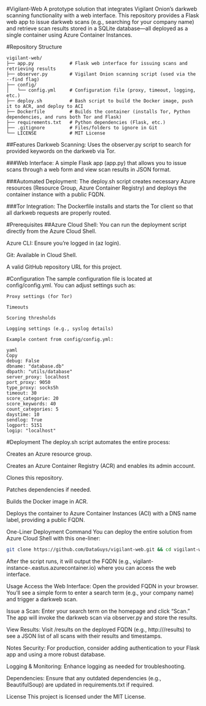 #Vigilant-Web
A prototype solution that integrates Vigilant Onion’s darkweb scanning functionality with a web interface. This repository provides a Flask web app to issue darkweb scans (e.g., searching for your company name) and retrieve scan results stored in a SQLite database—all deployed as a single container using Azure Container Instances.

#Repository Structure
```
vigilant-web/
├── app.py             # Flask web interface for issuing scans and retrieving results
├── observer.py        # Vigilant Onion scanning script (used via the --find flag)
├── config/
│   └── config.yml     # Configuration file (proxy, timeout, logging, etc.)
├── deploy.sh          # Bash script to build the Docker image, push it to ACR, and deploy to ACI
├── Dockerfile         # Builds the container (installs Tor, Python dependencies, and runs both Tor and Flask)
├── requirements.txt   # Python dependencies (Flask, etc.)
├── .gitignore         # Files/folders to ignore in Git
└── LICENSE            # MIT License
```
##Features
Darkweb Scanning: Uses the observer.py script to search for provided keywords on the darkweb via Tor.

###Web Interface: A simple Flask app (app.py) that allows you to issue scans through a web form and view scan results in JSON format.

###Automated Deployment: The deploy.sh script creates necessary Azure resources (Resource Group, Azure Container Registry) and deploys the container instance with a public FQDN.

###Tor Integration: The Dockerfile installs and starts the Tor client so that all darkweb requests are properly routed.

#Prerequisites
##Azure Cloud Shell: You can run the deployment script directly from the Azure Cloud Shell.

Azure CLI: Ensure you’re logged in (az login).

Git: Available in Cloud Shell.

A valid GitHub repository URL for this project.

#Configuration
The sample configuration file is located at config/config.yml. You can adjust settings such as:
```
Proxy settings (for Tor)

Timeouts

Scoring thresholds

Logging settings (e.g., syslog details)

Example content from config/config.yml:

yaml
Copy
debug: False
dbname: "database.db"
dbpath: "utils/database"
server_proxy: localhost
port_proxy: 9050
type_proxy: socks5h
timeout: 30
score_categorie: 20
score_keywords: 40
count_categories: 5
daystime: 10
sendlog: True
logport: 5151
logip: "localhost"
```
#Deployment
The deploy.sh script automates the entire process:

Creates an Azure resource group.

Creates an Azure Container Registry (ACR) and enables its admin account.

Clones this repository.

Patches dependencies if needed.

Builds the Docker image in ACR.

Deploys the container to Azure Container Instances (ACI) with a DNS name label, providing a public FQDN.

One-Liner Deployment Command
You can deploy the entire solution from Azure Cloud Shell with this one-liner:

```bash
git clone https://github.com/DataGuys/vigilant-web.git && cd vigilant-web && chmod +x deploy.sh && ./deploy.sh
```

After the script runs, it will output the FQDN (e.g., vigilant-instance-<timestamp>.eastus.azurecontainer.io) where you can access the web interface.

Usage
Access the Web Interface:
Open the provided FQDN in your browser. You’ll see a simple form to enter a search term (e.g., your company name) and trigger a darkweb scan.

Issue a Scan:
Enter your search term on the homepage and click “Scan.” The app will invoke the darkweb scan via observer.py and store the results.

View Results:
Visit /results on the deployed FQDN (e.g., http://<fqdn>/results) to see a JSON list of all scans with their results and timestamps.

Notes
Security:
For production, consider adding authentication to your Flask app and using a more robust database.

Logging & Monitoring:
Enhance logging as needed for troubleshooting.

Dependencies:
Ensure that any outdated dependencies (e.g., BeautifulSoup) are updated in requirements.txt if required.

License
This project is licensed under the MIT License.
